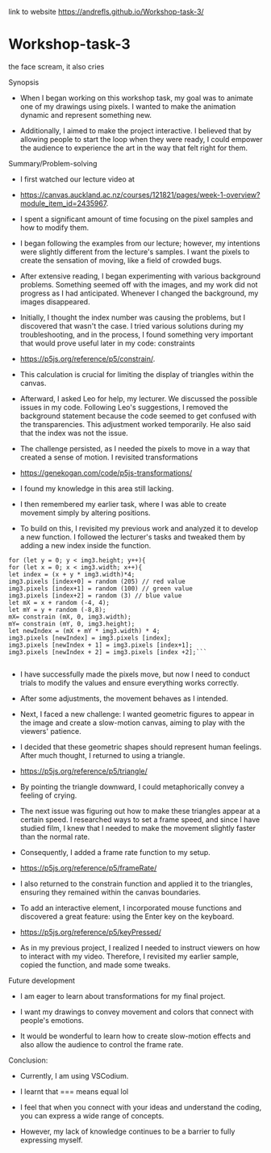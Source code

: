 link to website https://andrefls.github.io/Workshop-task-3/

# Workshop-task-3
the face scream, it also cries

Synopsis

- When I began working on this workshop task, my goal was to animate one of my drawings using pixels. I wanted to make the animation dynamic and represent something new.

- Additionally, I aimed to make the project interactive. I believed that by allowing people to start the loop when they were ready, I could empower the audience to experience the art in the way that felt right for them.

Summary/Problem-solving


- I first watched our lecture video at

- https://canvas.auckland.ac.nz/courses/121821/pages/week-1-overview?module_item_id=2435967.

- I spent a significant amount of time focusing on the pixel samples and how to modify them.

- I began following the examples from our lecture; however, my intentions were slightly different from the lecture's samples. I want the pixels to create the sensation of moving, like a field of crowded bugs.

- After extensive reading, I began experimenting with various background problems. Something seemed off with the images, and my work did not progress as I had anticipated. Whenever I changed the background, my images disappeared.

- Initially, I thought the index number was causing the problems, but I discovered that wasn't the case. I tried various solutions during my troubleshooting, and in the process, I found something very important that would prove useful later in my code: constraints

- https://p5js.org/reference/p5/constrain/.

- This calculation is crucial for limiting the display of triangles within the canvas.

- Afterward, I asked Leo for help, my lecturer. We discussed the possible issues in my code. Following Leo's suggestions, I removed the background statement because the code seemed to get confused with the transparencies. This adjustment worked temporarily. He also said that the index was not the issue.

- The challenge persisted, as I needed the pixels to move in a way that created a sense of motion. I revisited transformations

- https://genekogan.com/code/p5js-transformations/

- I found my knowledge in this area still lacking.

- I then remembered my earlier task, where I was able to create movement simply by altering positions.

- To build on this, I revisited my previous work and analyzed it to develop a new function. I followed the lecturer's tasks and tweaked them by adding a new index inside the function.

```
for (let y = 0; y < img3.height; y++){
for (let x = 0; x < img3.width; x++){
let index = (x + y * img3.width)*4;
img3.pixels [index+0] = random (205) // red value
img3.pixels [index+1] = random (100) // green value
img3.pixels [index+2] = random (3) // blue value
let mX = x + random (-4, 4);
let mY = y + random (-8,8);
mX= constrain (mX, 0, img3.width);
mY= constrain (mY, 0, img3.height);
let newIndex = (mX + mY * img3.width) * 4;
img3.pixels [newIndex] = img3.pixels [index];
img3.pixels [newIndex + 1] = img3.pixels [index+1];
img3.pixels [newIndex + 2] = img3.pixels [index +2];```


```````
- I have successfully made the pixels move, but now I need to conduct trials to modify the values and ensure everything works correctly. 

- After some adjustments, the movement behaves as I intended. 

- Next, I faced a new challenge: I wanted geometric figures to appear in the image and create a slow-motion canvas, aiming to play with the viewers' patience. 

- I decided that these geometric shapes should represent human feelings. After much thought, I returned to using a triangle. 

- https://p5js.org/reference/p5/triangle/

- By pointing the triangle downward, I could metaphorically convey a feeling of crying. 

- The next issue was figuring out how to make these triangles appear at a certain speed. I researched ways to set a frame speed, and since I have studied film, I knew that I needed to make the movement slightly faster than the normal rate.

- Consequently, I added a frame rate function to my setup.

- https://p5js.org/reference/p5/frameRate/

- I also returned to the constrain function and applied it to the triangles, ensuring they remained within the canvas boundaries. 

- To add an interactive element, I incorporated mouse functions and discovered a great feature: using the Enter key on the keyboard. 

- https://p5js.org/reference/p5/keyPressed/

- As in my previous project, I realized I needed to instruct viewers on how to interact with my video. Therefore, I revisited my earlier sample, copied the function, and made some tweaks.

Future development

- I am eager to learn about transformations for my final project. 

- I want my drawings to convey movement and colors that connect with people's emotions. 

- It would be wonderful to learn how to create slow-motion effects and also allow the audience to control the frame rate.

Conclusion:

- Currently, I am using VSCodium. 

- I learnt that === means equal lol 

- I feel that when you connect with your ideas and understand the coding, you can express a wide range of concepts. 

- However, my lack of knowledge continues to be a barrier to fully expressing myself.
